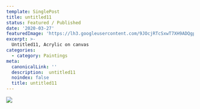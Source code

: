 ```yaml
---
template: SinglePost
title: untitled11
status: Featured / Published
date: '2020-03-27'
featuredImage: 'https://lh3.googleusercontent.com/9JOcjRTcSxwT7XH9ADQgpNV-Yics_BjDWyUEje7nLbfomd47-QDUOYPLgmdTAXR8PmhMkOhldJMSq_OQB3jf_LZl6siZ1UlwFzNPYw=w600'
excerpt: >-
  Untitled11, Acrylic on canvas
categories:
  - category: Paintings
meta:
  canonicalLink: ''
  description:  untitled11
  noindex: false
  title: untitled11
---
```

![](https://lh3.googleusercontent.com/9JOcjRTcSxwT7XH9ADQgpNV-Yics_BjDWyUEje7nLbfomd47-QDUOYPLgmdTAXR8PmhMkOhldJMSq_OQB3jf_LZl6siZ1UlwFzNPYw=w600)
